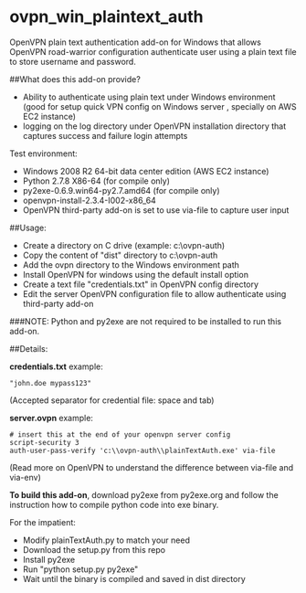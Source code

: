 ovpn_win_plaintext_auth
=======================

OpenVPN plain text authentication add-on for Windows that allows OpenVPN road-warrior configuration authenticate user using a plain text file to store username and password.

##What does this add-on provide?
- Ability to authenticate using plain text under Windows environment (good for setup quick VPN config on Windows server , specially on AWS EC2 instance)
- logging on the log directory under OpenVPN installation directory that captures success and failure login attempts

Test environment:
- Windows 2008 R2 64-bit data center edition (AWS EC2 instance)
- Python 2.7.8 X86-64 (for compile only)
- py2exe-0.6.9.win64-py2.7.amd64 (for compile only)
- openvpn-install-2.3.4-I002-x86_64
- OpenVPN third-party add-on is set to use via-file to capture user input

##Usage:

- Create a directory on C drive (example: c:\ovpn-auth)
- Copy the content of "dist" directory to c:\ovpn-auth
- Add the ovpn directory to the Windows environment path
- Install OpenVPN for windows using the default install option
- Create a text file "credentials.txt" in OpenVPN config directory
- Edit the server OpenVPN configuration file to allow authenticate using third-party add-on

###NOTE:
Python and py2exe are not required to be installed to run this add-on.

##Details:

**credentials.txt** example:

`"john.doe mypass123"`

(Accepted separator for credential file: space and tab)

**server.ovpn** example:

```
# insert this at the end of your openvpn server config
script-security 3
auth-user-pass-verify 'c:\\ovpn-auth\\plainTextAuth.exe' via-file
```

(Read more on OpenVPN to understand the difference between via-file and via-env)

**To build this add-on**, download py2exe from py2exe.org and follow the instruction how to compile python code into exe binary.

For the impatient:
- Modify plainTextAuth.py to match your need
- Download the setup.py from this repo
- Install py2exe
- Run "python setup.py py2exe"
- Wait until the binary is compiled and saved in dist directory
